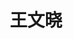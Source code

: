 ---
layout: member
title: 王文晓
graduate-from: 青岛农业大学
position: 博士研究生
research: 基于核酸功能材料的生物分子活性调控及电化学传感分析
email: wxw at whu.edu.cn
image: /images/members/王文晓.jpg
alumni: false
---